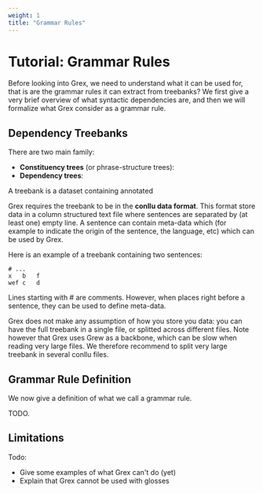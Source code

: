 ```yaml
---
weight: 1
title: "Grammar Rules"
---
```


# Tutorial: Grammar Rules

Before looking into Grex, we need to understand what it can be used for, that is are the grammar rules it can extract from treebanks? We first give a very brief overview of what syntactic dependencies are, and then we will formalize what Grex consider as a grammar rule.

## Dependency Treebanks

There are two main family:

- **Constituency trees** (or phrase-structure trees):
- **Dependency trees**:

A treebank is a dataset containing annotated


Grex requires the treebank to be in the **conllu data format**.
This format store data in a column structured text file where sentences are separated by (at least one) empty line.
A sentence can contain meta-data which (for example to indicate the origin of the sentence, the language, etc) which can be used by Grex.

Here is an example of a treebank containing two sentences:

```
# ...
x   b   f
wef c   d
```
Lines starting with # are comments.
However, when places right before a sentence, they can be used to define meta-data.


Grex does not make any assumption of how you store you data: you can have the full treebank in a single file, or splitted across different files.
Note however that Grex uses Grew as a backbone, which can be slow when reading very large files.
We therefore recommend to split very large treebank in several conllu files.


## Grammar Rule Definition

We now give a definition of what we call a grammar rule.

TODO.


## Limitations

Todo:

- Give some examples of what Grex can't do (yet)
- Explain that Grex cannot be used with glosses
